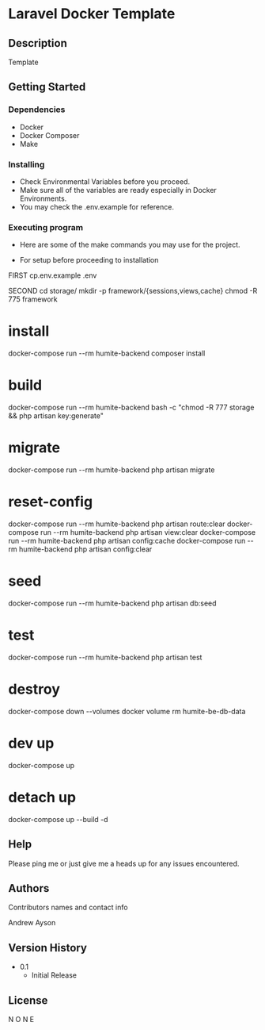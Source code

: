 # Laravel Docker Template

## Description

Template

## Getting Started

### Dependencies

* Docker
* Docker Composer
* Make

### Installing

* Check Environmental Variables before you proceed.
* Make sure all of the variables are ready especially in Docker Environments.
* You may check the .env.example for reference.

### Executing program

* Here are some of the make commands you may use for the project.

* For setup before proceeding to installation

FIRST
cp.env.example .env

SECOND
cd storage/
mkdir -p framework/{sessions,views,cache}
chmod -R 775 framework

# install
docker-compose run --rm humite-backend composer install

# build
docker-compose run --rm humite-backend bash -c "chmod -R 777 storage && php artisan key:generate"

# migrate 
docker-compose run --rm humite-backend php artisan migrate

# reset-config
docker-compose run --rm humite-backend php artisan route:clear
docker-compose run --rm humite-backend php artisan view:clear
docker-compose run --rm humite-backend php artisan config:cache
docker-compose run --rm humite-backend php artisan config:clear

# seed
docker-compose run --rm humite-backend php artisan db:seed

# test
docker-compose run --rm humite-backend php artisan test

# destroy
docker-compose down --volumes
docker volume rm humite-be-db-data

# dev up
docker-compose up

# detach up
docker-compose up --build -d



## Help

Please ping me or just give me a heads up for any issues encountered.


## Authors

Contributors names and contact info

Andrew Ayson <br/>


## Version History

* 0.1
    * Initial Release

## License

N O N E
